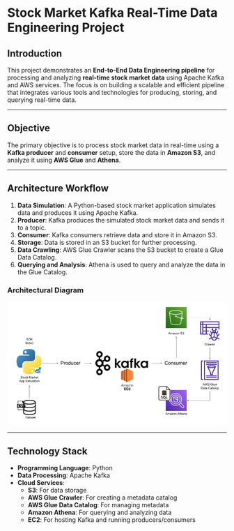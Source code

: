 # Stock Market Kafka Real-Time Data Engineering Project

## Introduction
This project demonstrates an **End-to-End Data Engineering pipeline** for processing and analyzing **real-time stock market data** using Apache Kafka and AWS services. The focus is on building a scalable and efficient pipeline that integrates various tools and technologies for producing, storing, and querying real-time data.

---

## Objective
The primary objective is to process stock market data in real-time using a **Kafka producer** and **consumer** setup, store the data in **Amazon S3**, and analyze it using **AWS Glue** and **Athena**.

---

## Architecture Workflow
1. **Data Simulation**: A Python-based stock market application simulates data and produces it using Apache Kafka.
2. **Producer**: Kafka produces the simulated stock market data and sends it to a topic.
3. **Consumer**: Kafka consumers retrieve data and store it in Amazon S3.
4. **Storage**: Data is stored in an S3 bucket for further processing.
5. **Data Crawling**: AWS Glue Crawler scans the S3 bucket to create a Glue Data Catalog.
6. **Querying and Analysis**: Athena is used to query and analyze the data in the Glue Catalog.

### Architectural Diagram
![Architecture Diagram](workflow.jpg)

---

## Technology Stack
- **Programming Language**: Python
- **Data Processing**: Apache Kafka
- **Cloud Services**: 
  - **S3**: For data storage
  - **AWS Glue Crawler**: For creating a metadata catalog
  - **AWS Glue Data Catalog**: For managing metadata
  - **Amazon Athena**: For querying and analyzing data
  - **EC2**: For hosting Kafka and running producers/consumers
